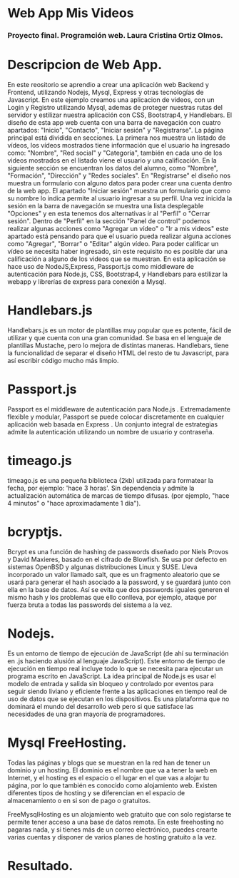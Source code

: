 # Web App Mis Videos
### Proyecto final. Programción web. Laura Cristina Ortiz Olmos.
# Descripcion de Web App.
En este reositorio se aprendio a crear una aplicación web Backend y Frontend, utilizando Nodejs, Mysql, Express y otras tecnologías de Javascript. En este ejemplo creamos una aplicacion de videos, con un Login y Registro utilizando Mysql, ademas de proteger nuestras rutas del servidor y estilizar nuestra aplicación con CSS, Bootstrap4, y Handlebars.
El diseño de esta app web cuenta con una barra de navegación con cuatro apartados:
"Inicio", "Contacto", "Iniciar sesión" y "Registrarse".
La página principal está dividida en secciones.
La primera nos muestra un listado de vídeos, los vídeos mostrados tiene información que el usuario ha ingresado como: 
"Nombre", "Red social" y "Categoría", también en cada uno de los videos mostrados en el listado viene el usuario y una calificación.
En la siguiente sección se encuentran los datos del alumno, como "Nombre", "Formación", "Dirección" y "Redes sociales".
En "Registrarse" el diseño nos muestra un formulario con alguno datos para poder crear una cuenta dentro de la web app.
El apartado "Iniciar sesión" muestra un formulario que como su nombre lo indica permite al usuario ingresar a su perfil. 
Una vez inicida la sesión en la barra de navegación se muestra una lista desplegable "Opciones" y en esta tenemos dos 
alternativas ir al "Perfil" o "Cerrar sesión". Dentro de "Perfil" en la sección "Panel de control" podemos realizar algunas acciones como "Agregar un vídeo" o "Ir a mis videos" este apartado está pensando para que el usuario pueda realizar alguna acciones como "Agregar", "Borrar" o "Editar" algún vídeo.
Para poder calificar un vídeo se necesita haber ingresado, sin este requisito no es posible dar una calificación a alguno de los videos que se muestran.
En esta aplicación se hace uso de NodeJS,Express, Passport.js como middleware de autenticación para Node.js, CSS, Bootstrap4, y Handlebars para estilizar la webapp y librerías de express para conexión a Mysql.

# Handlebars.js
Handlebars.js es un motor de plantillas muy popular que es potente, fácil de utilizar y que cuenta con una gran comunidad. Se basa en el lenguaje de plantillas Mustache, pero lo mejora de distintas maneras. Handlebars, tiene la funcionalidad de separar el diseño HTML del resto de tu Javascript, para así escribir código mucho más limpio.

# Passport.js
Passport es el middleware de autenticación para Node.js . Extremadamente flexible y modular, Passport se puede colocar discretamente en cualquier aplicación web basada en Express . Un conjunto integral de estrategias admite la autenticación utilizando un nombre de usuario y contraseña.

# timeago.js
timeago.js es una pequeña biblioteca (2kb) utilizada para formatear la fecha, por ejemplo: 'hace 3 horas'. 
Sin dependencia y admite la actualización automática de marcas de tiempo difusas. 
(por ejemplo, "hace 4 minutos" o "hace aproximadamente 1 día").

# bcryptjs.
Bcrypt es una función de hashing de passwords diseñado por Niels Provos y David Maxieres, basado en el cifrado de Blowfish. Se usa por defecto en sistemas OpenBSD y algunas distribuciones Linux y SUSE. Lleva incorporado un valor llamado salt, que es un fragmento aleatorio que se usará para generar el hash asociado a la password, y se guardará junto con ella en la base de datos. Así se evita que dos passwords iguales generen el mismo hash y los problemas que ello conlleva, por ejemplo, ataque por fuerza bruta a todas las passwords del sistema a la vez.

# Nodejs.
Es un entorno de tiempo de ejecución de JavaScript (de ahí su terminación en .js haciendo alusión al lenguaje JavaScript). Este entorno de tiempo de ejecución en tiempo real incluye todo lo que se necesita para ejecutar un programa escrito en JavaScript. La idea principal de Node.js es usar el modelo de entrada y salida sin bloqueo y controlado por eventos para seguir siendo liviano y eficiente frente a las aplicaciones en tiempo real de uso de datos que se ejecutan en los dispositivos. Es una plataforma que no dominará el mundo del desarrollo web pero si que satisface las necesidades de una gran mayoría de programadores.

# Mysql FreeHosting.
Todas las páginas y blogs que se muestran en la red han de tener un dominio y un hosting. El dominio es el nombre que va a tener la web en Internet, y el hosting es el espacio o el lugar en el que vas a alojar tu página, por lo que también es conocido como alojamiento web. Existen diferentes tipos de hosting y se diferencian en el espacio de almacenamiento o en si son de pago o gratuitos.

FreeMysqlHosting es un alojamiento web gratuito que con solo registarse te permite tener acceso a una base de datos remota. En este freehosting no pagaras nada, y si tienes más de un correo electrónico, puedes crearte varias cuentas y disponer de varios planes de hosting gratuito a la vez.

# Resultado.

